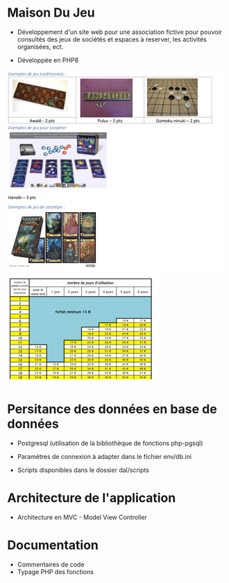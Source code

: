 # Maison Du Jeu

- Développement d'un site web pour une association fictive pour pouvoir consultés des jeux de sociétés et espaces à reserver, les activités organisées, ect.

- Développée en PHP8

![jeux](./public/images/jeux.png)
![tarifs](./public/images/tarifs.png)

# Persitance des données en base de données

- Postgresql (utilisation de la bibliothèque de fonctions php-pgsql)

- Paramètres de connexion à adapter dans le fichier env/db.ini

- Scripts disponibles dans le dossier dal/scripts

# Architecture de l'application

- Architecture en MVC - Model View Controller

# Documentation

- Commentaires de code
- Typage PHP des fonctions
